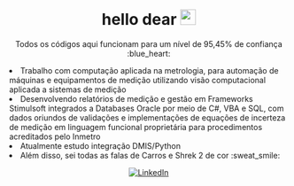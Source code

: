 <h1 align="center">hello dear <img src="https://github.com/wervlad/wervlad/assets/24524555/766d336d-b87d-44ba-807c-c51de2bc6b4d" width="28px" alt=""></h1>

<p align="center">
            Todos os códigos aqui funcionam para um nível de 95,45% de confiança :blue_heart:  <br>
<li> Trabalho com computação aplicada na metrologia, para automação de máquinas e equipamentos de medição utilizando visão computacional aplicada a sistemas de medição
<li> Desenvolvendo relatórios de medição e gestão em Frameworks Stimulsoft integrados a Databases Oracle por meio de C#, VBA e SQL, com dados oriundos de validações e implementações de equações de incerteza de medição em linguagem funcional proprietária para procedimentos acreditados pelo Inmetro
<li> Atualmente estudo integração DMIS/Python
<li> Além disso, sei todas as falas de Carros e Shrek 2 de cor :sweat_smile:

<p align="center">
    <a href="https://www.linkedin.com/in/castro63/">
        <img src="https://img.shields.io/badge/LinkedIn-0077B5?style=for-the-badge&logo=linkedin&logoColor=white" alt="LinkedIn">
    </a>
